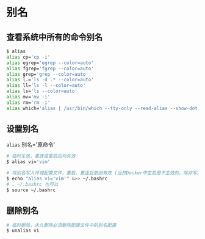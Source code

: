 # 别名

## 查看系统中所有的命令别名

```bash
$ alias
alias cp='cp -i'
alias egrep='egrep --color=auto'
alias fgrep='fgrep --color=auto'
alias grep='grep --color=auto'
alias l.='ls -d .* --color=auto'
alias ll='ls -l --color=auto'
alias ls='ls --color=auto'
alias mv='mv -i'
alias rm='rm -i'
alias which='alias | /usr/bin/which --tty-only --read-alias --show-dot --show-tilde'
```



## 设置别名

`alias` 别名='原命令'

```bash
# 临时生效，重连或重启后均失效
$ alias vi='vim'

# 将别名写入环境配置文件，重启、重连后依旧有效 (当然Docker中生启是不生效的，除非写入Dockerfile重新构建镜像)
$ echo "alias vi='vim'" &>> ~/.bashrc
# . ~/.bashrc 也可以
$ source ~/.bashrc
```



## 删除别名

```bash
# 临时删除，永久删除必须删除配置文件中的别名配置
$ unalias vi
```

